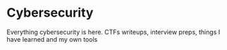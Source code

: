 # Cybersecurity
Everything cybersecurity is here.
CTFs writeups, interview preps, things I have learned and my own tools
